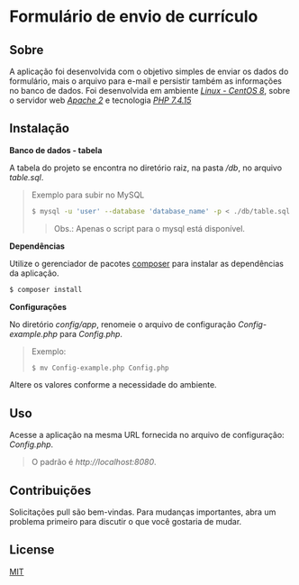 
# Formulário de envio de currículo
## Sobre
A aplicação foi desenvolvida com o objetivo simples de enviar os dados do formulário, mais o arquivo para e-mail e persistir também as informações no banco de dados.
Foi desenvolvida em ambiente [*Linux - CentOS 8*](https://www.centos.org/), sobre o servidor web [*Apache 2*](https://www.apache.org/) e tecnologia [*PHP 7.4.15*](https://www.php.net/manual/pt_BR/intro-whatis.php)

## Instalação

**Banco de dados - tabela**

A tabela do projeto se encontra no diretório raiz, na pasta */db*, no arquivo *table.sql*.
> Exemplo para subir no MySQL
> ```bash
> $ mysql -u 'user' --database 'database_name' -p < ./db/table.sql
> ```
> >Obs.:
> >Apenas o script para o mysql está disponível.
> 

**Dependências**

Utilize o gerenciador de pacotes [composer](https://getcomposer.org/) para instalar as dependências da aplicação.

```bash
$ composer install
```
**Configurações**

No diretório *config/app*, renomeie o arquivo de configuração *Config-example.php*  para  *Config.php*.

> Exemplo:
>```bash
>$ mv Config-example.php Config.php
>```
Altere os valores conforme a necessidade do ambiente.
## Uso
Acesse a aplicação na mesma URL fornecida no arquivo de configuração: *Config.php*.
>O padrão é *http://localhost:8080*.


## Contribuições
Solicitações pull são bem-vindas. Para mudanças importantes, abra um problema primeiro para discutir o que você gostaria de mudar.

## License
[MIT](https://choosealicense.com/licenses/mit/)
